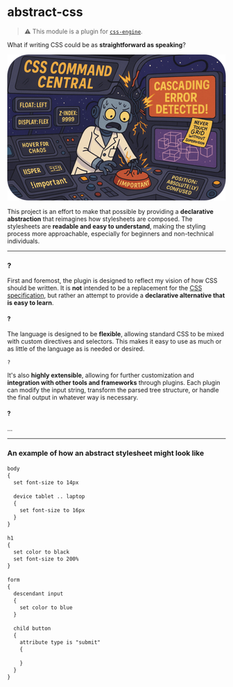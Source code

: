 # abstract-css

> ⚠️ This module is a plugin for [`css-engine`](/modules/standalone/css-engine/readme.md).

What if writing CSS could be as **straightforward as speaking**?

<img src="../../../images/abstract-css.png" width="512" />

This project is an effort to make that possible by providing a **declarative abstraction** that reimagines how stylesheets are composed. The stylesheets are **readable and easy to understand**, making the styling process more approachable, especially for beginners and non-technical individuals.

---

### ?

First and foremost, the plugin is designed to reflect my vision of how CSS should be written. It is **not** intended to be a replacement for the [CSS specification](https://www.w3.org/TR/css-syntax-3/), but rather an attempt to provide a **declarative alternative that is easy to learn**.

#### ?

The language is designed to be **flexible**, allowing standard CSS to be mixed with custom directives and selectors. This makes it easy to use as much or as little of the language as is needed or desired.

```
?
```

It's also **highly extensible**, allowing for further customization and **integration with other tools and frameworks** through plugins. Each plugin can modify the input string, transform the parsed tree structure, or handle the final output in whatever way is necessary.

#### ?

...

---

### An example of how an abstract stylesheet might look like

```
body
{
  set font-size to 14px

  device tablet .. laptop
  {
    set font-size to 16px
  }
}

h1
{
  set color to black
  set font-size to 200%
}

form
{
  descendant input
  {
    set color to blue
  }

  child button
  {
    attribute type is "submit"
    {
      
    }
  }
}
```